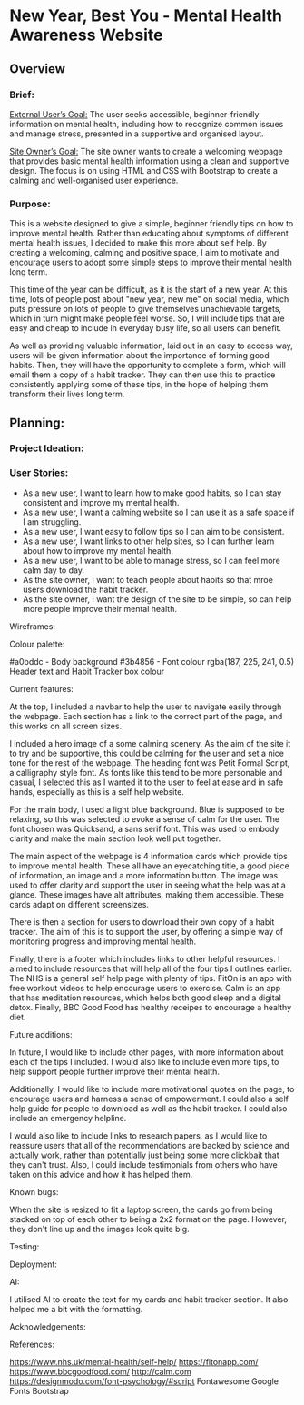 # New Year, Best You - Mental Health Awareness Website

## Overview

### Brief:
<ins>External User’s Goal:</ins>
The user seeks accessible, beginner-friendly information on mental health, including how to recognize common issues and manage stress, presented in a supportive and organised layout.

<ins>Site Owner’s Goal:</ins> 
The site owner wants to create a welcoming webpage that provides basic mental health information using a clean and supportive design. The focus is on using HTML and CSS with Bootstrap to create a calming and well-organised user experience.


### Purpose:
This is a website designed to give a simple, beginner friendly tips on how to improve mental health. Rather than educating about symptoms of different mental health issues, I decided to make this more about self help. By creating a welcoming, calming and positive space, I aim to motivate and encourage users to adopt some simple steps to improve their mental health long term. 

This time of the year can be difficult, as it is the start of a new year. At this time, lots of people post about "new year, new me" on social media, which puts pressure on lots of people to give themselves unachievable targets, which in turn might make people feel worse. So, I will include tips that are easy and cheap to include in everyday busy life, so all users can benefit. 

As well as providing valuable information, laid out in an easy to access way, users will be given information about the importance of forming good habits. Then, they will have the opportunity to complete a form, which will email them a copy of a habit tracker. They can then use this to practice consistently applying some of these tips, in the hope of helping them transform their lives long term. 

## Planning:

### Project Ideation:

### User Stories:

- As a new user, I want to learn how to make good habits, so I can stay consistent and improve my mental health.
- As a new user, I want a calming website so I can use it as a safe space if I am struggling.
- As a new user, I want easy to follow tips so I can aim to be consistent.
- As a new user, I want links to other help sites, so I can further learn about how to improve my mental health.
- As a new user, I want to be able to manage stress, so I can feel more calm day to day.  
- As the site owner, I want to teach people about habits so that mroe users download the habit tracker.
- As the site owner, I want the design of the site to be simple, so can help more people improve their mental health.

Wireframes:

Colour palette:

#a0bddc - Body background
#3b4856 - Font colour
rgba(187, 225, 241, 0.5) Header text and Habit Tracker box colour

Current features:

At the top, I included a navbar to help the user to navigate easily through the webpage. Each section has a link to the correct part of the page, and this works on all screen sizes. 

I included a hero image of a some calming scenery. As the aim of the site it to try and be supportive, this could be calming for the user and set a nice tone for the rest of the webpage. The heading font was Petit Formal Script, a calligraphy style font. As fonts like this tend to be more personable and casual, I selected this as I wanted it to the user to feel at ease and in safe hands, especially as this is a self help website. 

For the main body, I used a light blue background. Blue is supposed to be relaxing, so this was selected to evoke a sense of calm for the user. The font chosen was Quicksand, a sans serif font. This was used to embody clarity and make the main section look well put together. 

The main aspect of the webpage is 4 information cards which provide tips to improve mental health. These all have an eyecatching title, a good piece of information, an image and a more information button. The image was used to offer clarity and support the user in seeing what the help was at a glance. These images have alt attributes, making them accessible. These cards adapt on different screensizes. 

There is then a section for users to download their own copy of a habit tracker. The aim of this is to support the user, by offering a simple way of monitoring progress and improving mental health. 

Finally, there is a footer which includes links to other helpful resources. I aimed to include resources that will help all of the four tips I outlines earlier. The NHS is a general self help page with plenty of tips. FitOn is an app with free workout videos to help encourage users to exercise. Calm is an app that has meditation resources, which helps both good sleep and a digital detox. Finally, BBC Good Food has healthy receipes to encourage a healthy diet.  

Future additions:

In future, I would like to include other pages, with more information about each of the tips I included. I would also like to include even more tips, to help support people further improve their mental health. 

Additionally, I would like to include more motivational quotes on the page, to encourage users and harness a sense of empowerment. I could also a self help guide for people to download as well as the habit tracker. I could also include an emergency helpline. 

I would also like to include links to research papers, as I would like to reassure users that all of the recommendations are backed by science and actually work, rather than potentially just being some more clickbait that they can't trust. Also, I could include testimonials from others who have taken on this advice and how it has helped them.

Known bugs:

When the site is resized to fit a laptop screen, the cards go from being stacked on top of each other to being a 2x2 format on the page. However, they don't line up and the images look quite big.

Testing:

Deployment:

AI:

I utilised AI to create the text for my cards and habit tracker section. It also helped me a bit with the formatting.

Acknowledgements:

References:

https://www.nhs.uk/mental-health/self-help/
https://fitonapp.com/
https://www.bbcgoodfood.com/
http://calm.com 
https://designmodo.com/font-psychology/#script
Fontawesome
Google Fonts
Bootstrap
